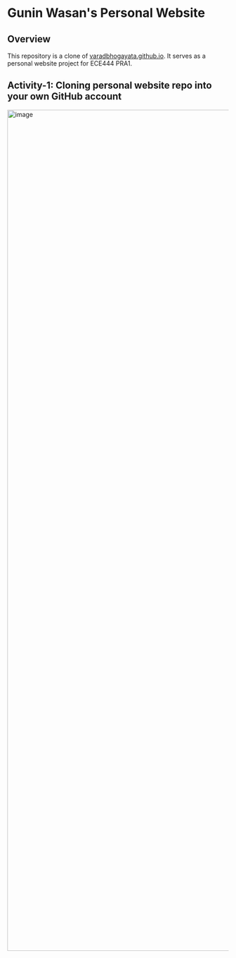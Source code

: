 # Gunin Wasan's Personal Website

## Overview

This repository is a clone of [varadbhogayata.github.io](https://github.com/varadbhogayata/varadbhogayata.github.io). It serves as a personal website project for ECE444 PRA1.

## Activity-1: Cloning personal website repo into your own GitHub account
<img width="1909" alt="image" src="https://github.com/user-attachments/assets/435aac92-3788-48be-9ca4-a05b2b880614">

